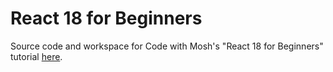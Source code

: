# React 18 for Beginners

Source code and workspace for Code with Mosh's "React 18 for Beginners" tutorial [here](https://codewithmosh.com/p/ultimate-react-part1).
